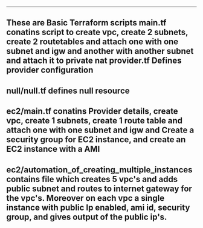 ------
These are Basic Terraform scripts 
main.tf conatins script to create vpc, create 2 subnets, create 2 routetables and attach one with one subnet and igw and another with another subnet and attach it to private nat
provider.tf Defines provider configuration
----------------
null/null.tf defines null resource
----------------
ec2/main.tf conatins Provider details, create vpc, create 1 subnets, create 1 route table and attach one with one subnet and igw and Create a security group for EC2 instance, and create an EC2 instance with a AMI
-------
ec2/automation_of_creating_multiple_instances contains file which creates 5 vpc's and adds public subnet and routes to internet gateway for the vpc's. Moreover on each vpc a single instance with public Ip enabled, ami id, security group, and gives output of the public ip's.
-----
